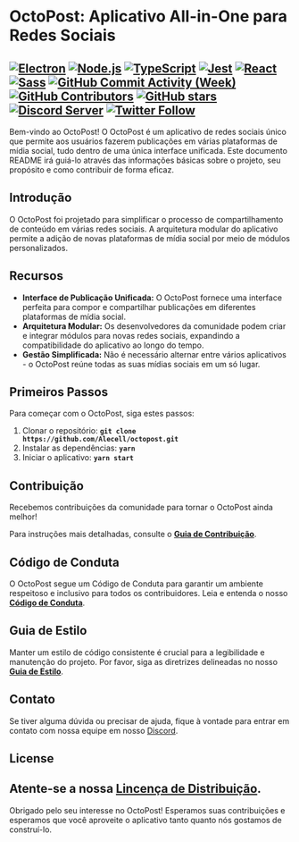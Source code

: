 # OctoPost: Aplicativo All-in-One para Redes Sociais

[![Electron](https://img.shields.io/badge/Electron-47848F?logo=electron&logoColor=white)](https://www.electronjs.org/)
[![Node.js](https://img.shields.io/badge/Node.js-green?logo=node.js&logoColor=white)](https://nodejs.org/)
[![TypeScript](https://img.shields.io/badge/TypeScript-3178C6?logo=typescript&logoColor=white)](https://www.typescriptlang.org/)
[![Jest](https://img.shields.io/badge/Jest-red?logo=jest&logoColor=white)](https://jestjs.io/)
[![React](https://img.shields.io/badge/React-blue?logo=react&logoColor=white)](https://reactjs.org/)
[![Sass](https://img.shields.io/badge/Sass-FF69B4?logo=sass&logoColor=white)](https://sass-lang.com/)
[![GitHub Commit Activity (Week)](https://img.shields.io/github/commit-activity/w/Alecell/octopost)](https://github.com/Alecell/octopost/pulse)
[![GitHub Contributors](https://img.shields.io/github/contributors/Alecell/octopost)](https://github.com/Alecell/octopost/contributors)
[![GitHub stars](https://img.shields.io/github/stars/Alecell/octopost.svg?style=social&label=Star&maxAge=2592000)](https://GitHub.com/Alecell/octopost/stargazers/)
[![Discord Server](https://img.shields.io/discord/308323056592486420?color=7289DA&label=Discord&logo=discord&logoColor=white)](https://discord.gg/9f5BZ7yD)
[![Twitter Follow](https://img.shields.io/twitter/follow/alecell_?style=social)](https://twitter.com/alecell_)
--

Bem-vindo ao OctoPost! O OctoPost é um aplicativo de redes sociais único que permite aos usuários fazerem publicações em várias plataformas de mídia social, tudo dentro de uma única interface unificada. Este documento README irá guiá-lo através das informações básicas sobre o projeto, seu propósito e como contribuir de forma eficaz.

## **Introdução**

O OctoPost foi projetado para simplificar o processo de compartilhamento de conteúdo em várias redes sociais. A arquitetura modular do aplicativo permite a adição de novas plataformas de mídia social por meio de módulos personalizados.

## **Recursos**

- **Interface de Publicação Unificada:** O OctoPost fornece uma interface perfeita para compor e compartilhar publicações em diferentes plataformas de mídia social.
- **Arquitetura Modular:** Os desenvolvedores da comunidade podem criar e integrar módulos para novas redes sociais, expandindo a compatibilidade do aplicativo ao longo do tempo.
- **Gestão Simplificada:** Não é necessário alternar entre vários aplicativos - o OctoPost reúne todas as suas mídias sociais em um só lugar.

## **Primeiros Passos**

Para começar com o OctoPost, siga estes passos:

1. Clonar o repositório: **`git clone https://github.com/Alecell/octopost.git`**
2. Instalar as dependências: **`yarn`**
3. Iniciar o aplicativo: **`yarn start`**

## **Contribuição**

Recebemos contribuições da comunidade para tornar o OctoPost ainda melhor!

Para instruções mais detalhadas, consulte o **[Guia de Contribuição](https://github.com/Alecell/octopost/blob/develop/CONTRIBUTING.md)**.

## **Código de Conduta**

O OctoPost segue um Código de Conduta para garantir um ambiente respeitoso e inclusivo para todos os contribuidores. Leia e entenda o nosso **[Código de Conduta](https://github.com/Alecell/octopost/blob/develop/CODE_OF_CONDUCT.md)**.

## **Guia de Estilo**

Manter um estilo de código consistente é crucial para a legibilidade e manutenção do projeto. Por favor, siga as diretrizes delineadas no nosso **[Guia de Estilo](https://github.com/Alecell/octopost/blob/master/STYLEGUIDE.md)**.

## **Contato**

Se tiver alguma dúvida ou precisar de ajuda, fique à vontade para entrar em contato com nossa equipe em nosso [Discord](http://discord.gg/fhutDfuDa9).

## **License**

## Atente-se a nossa [Lincença de Distribuição](https://github.com/Alecell/octopost/blob/master/LICENSE).

Obrigado pelo seu interesse no OctoPost! Esperamos suas contribuições e esperamos que você aproveite o aplicativo tanto quanto nós gostamos de construí-lo.
